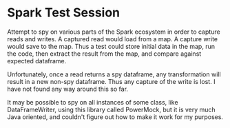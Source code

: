# Spark Test Session

Attempt to spy on various parts of the Spark ecosystem in order to capture reads and writes.  A captured read would load from a map.  A capture write would save to the map.  Thus a test could store initial data in the map, run the code, then extract the result from the map, and compare against expected dataframe.

Unfortunately, once a read returns a spy dataframe, any transformation will result in a new non-spy dataframe.  Thus any capture of the write is lost.  I have not found any way around this so far.

It may be possible to spy on all instances of some class, like DataFrameWriter, using this library called PowerMock, but it is very much Java oriented, and couldn't figure out how to make it work for my purposes.
